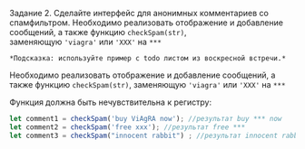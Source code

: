 Задание 2. Сделайте интерфейс для анонимных комментариев со спамфильтром. 
           Необходимо реализовать отображение и добавление сообщений, а также функцию `checkSpam(str)`, заменяющую `'viagra'` или `'XXX'` на `***`
 
    *Подсказка: используйте пример с todo листом из воскресной встречи.*
Необходимо реализовать отображение и добавление сообщений, а также функцию `checkSpam(str)`, заменяющую `'viagra'` или `'XXX'` на `***`

Функция должна быть нечувствительна к регистру:

```jsx
let comment1 = checkSpam('buy ViAgRA now'); //результат buy *** now
let comment2 = checkSpam('free xxx'); //результат free ***
let comment3 = checkSpam("innocent rabbit") ; //результат innocent rabbit
```